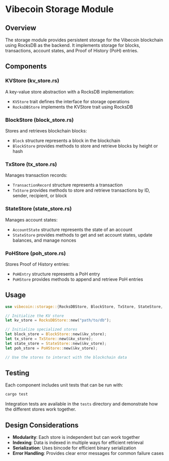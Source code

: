 # Vibecoin Storage Module

## Overview

The storage module provides persistent storage for the Vibecoin blockchain using RocksDB as the backend. It implements storage for blocks, transactions, account states, and Proof of History (PoH) entries.

## Components

### KVStore (kv_store.rs)

A key-value store abstraction with a RocksDB implementation:

- `KVStore` trait defines the interface for storage operations
- `RocksDBStore` implements the KVStore trait using RocksDB

### BlockStore (block_store.rs)

Stores and retrieves blockchain blocks:

- `Block` structure represents a block in the blockchain
- `BlockStore` provides methods to store and retrieve blocks by height or hash

### TxStore (tx_store.rs)

Manages transaction records:

- `TransactionRecord` structure represents a transaction
- `TxStore` provides methods to store and retrieve transactions by ID, sender, recipient, or block

### StateStore (state_store.rs)

Manages account states:

- `AccountState` structure represents the state of an account
- `StateStore` provides methods to get and set account states, update balances, and manage nonces

### PoHStore (poh_store.rs)

Stores Proof of History entries:

- `PoHEntry` structure represents a PoH entry
- `PoHStore` provides methods to append and retrieve PoH entries

## Usage

```rust
use vibecoin::storage::{RocksDBStore, BlockStore, TxStore, StateStore, PoHStore};

// Initialize the KV store
let kv_store = RocksDBStore::new("path/to/db");

// Initialize specialized stores
let block_store = BlockStore::new(&kv_store);
let tx_store = TxStore::new(&kv_store);
let state_store = StateStore::new(&kv_store);
let poh_store = PoHStore::new(&kv_store);

// Use the stores to interact with the blockchain data
```

## Testing

Each component includes unit tests that can be run with:

```bash
cargo test
```

Integration tests are available in the `tests` directory and demonstrate how the different stores work together.

## Design Considerations

- **Modularity**: Each store is independent but can work together
- **Indexing**: Data is indexed in multiple ways for efficient retrieval
- **Serialization**: Uses bincode for efficient binary serialization
- **Error Handling**: Provides clear error messages for common failure cases
